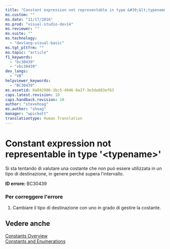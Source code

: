 ```yaml
---
title: "Constant expression not representable in type &#39;&lt;typename&gt;&#39; | Microsoft Docs"
ms.custom: ""
ms.date: "11/17/2016"
ms.prod: "visual-studio-dev14"
ms.reviewer: ""
ms.suite: ""
ms.technology: 
  - "devlang-visual-basic"
ms.tgt_pltfrm: ""
ms.topic: "article"
f1_keywords: 
  - "bc30439"
  - "vbc30439"
dev_langs: 
  - "VB"
helpviewer_keywords: 
  - "BC30439"
ms.assetid: 0a842906-3bc5-4946-8a37-3e3da883ef63
caps.latest.revision: 10
caps.handback.revision: 10
author: "stevehoag"
ms.author: "shoag"
manager: "wpickett"
translationtype: Human Translation
---
```

# Constant expression not representable in type &#39;&lt;typename&gt;&#39;
Si sta tentando di valutare una costante che non può essere utilizzata in un tipo di destinazione, in genere perché supera l'intervallo.  
  
 **ID errore:** BC30439  
  
### Per correggere l'errore  
  
1.  Cambiare il tipo di destinazione con uno in grado di gestire la costante.  
  
## Vedere anche  
 [Constants Overview](../../../visual-basic/programming-guide/language-features/constants-enums/constants-overview.md)   
 [Constants and Enumerations](../../../visual-basic/language-reference/constants-and-enumerations.md)